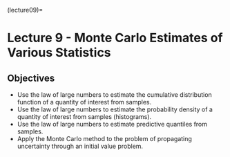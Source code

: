 (lecture09)=
# Lecture 9 - Monte Carlo Estimates of Various Statistics

## Objectives
+ Use the law of large numbers to estimate the cumulative distribution function of a quantity of interest from samples.
+ Use the law of large numbers to estimate the probability density of a quantity of interest from samples (histograms).
+ Use the law of large numbers to estimate predictive quantiles from samples.
+ Apply the Monte Carlo method to the problem of propagating uncertainty through an initial value problem.
